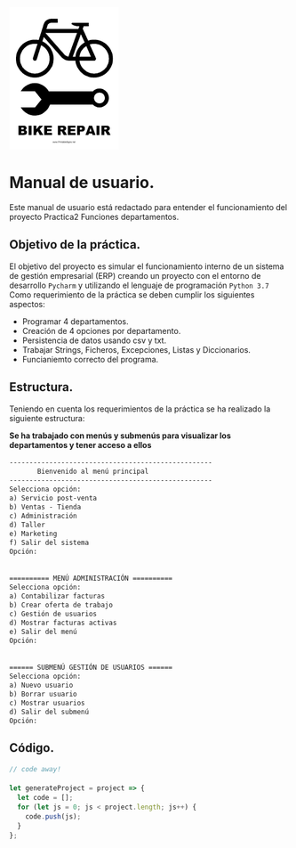 ![](Practica2_Funciones_departamentos/imagenes/BikeLogo.png)
# Manual de usuario.

Este manual de usuario está redactado para entender el funcionamiento del proyecto Practica2 Funciones
departamentos.

## Objetivo de la práctica.

El objetivo del proyecto es simular el funcionamiento interno de un sistema de gestión empresarial
(ERP) creando un proyecto con el entorno de desarrollo `Pycharm` y utilizando el lenguaje de programación 
`Python 3.7`
Como requerimiento de la práctica se deben cumplir los siguientes aspectos:
- Programar 4 departamentos.
- Creación de 4 opciones por departamento.
- Persistencia de datos usando csv y txt.
- Trabajar Strings, Ficheros, Excepciones, Listas y Diccionarios.
- Funcianiemto correcto del programa.

## Estructura.

Teniendo en cuenta los requerimientos de la práctica se ha realizado la siguiente estructura:

 **Se ha trabajado con menús y submenús para visualizar los departamentos y tener acceso a ellos**
    
    ---------------------------------------------------
           Bienvenido al menú principal            
    ---------------------------------------------------
    Selecciona opción:
    a) Servicio post-venta
    b) Ventas - Tienda
    c) Administración
    d) Taller
    e) Marketing
    f) Salir del sistema
    Opción: 

    
    ========== MENÚ ADMINISTRACIÓN ==========
    Selecciona opción:
    a) Contabilizar facturas
    b) Crear oferta de trabajo
    c) Gestión de usuarios
    d) Mostrar facturas activas
    e) Salir del menú
    Opción: 
    
    
    ====== SUBMENÚ GESTIÓN DE USUARIOS ======
    Selecciona opción:
    a) Nuevo usuario
    b) Borrar usuario
    c) Mostrar usuarios
    d) Salir del submenú
    Opción: 

## Código.

```javascript
// code away!

let generateProject = project => {
  let code = [];
  for (let js = 0; js < project.length; js++) {
    code.push(js);
  }
};
```